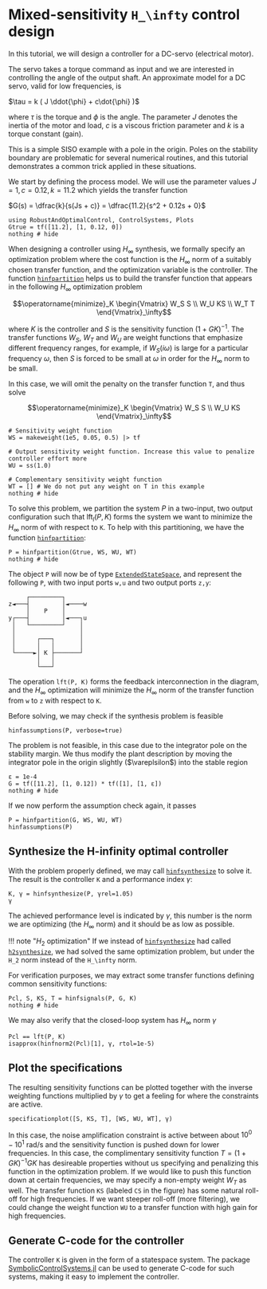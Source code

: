 # Mixed-sensitivity ``H_\infty`` control design

In this tutorial, we will design a controller for a DC-servo (electrical motor).

The servo takes a torque command as input and we are interested in controlling the angle of the output shaft. An approximate model for a DC servo, valid for low frequencies, is

$\tau = k ( J \ddot{\phi} + c\dot{\phi} )$

where $\tau$ is the torque and $\phi$ is the angle. The parameter $J$ denotes the inertia of the motor and load, $c$ is a viscous friction parameter and $k$ is a torque constant (gain). 

This is a simple SISO example with a pole in the origin. Poles on the stability boundary are problematic for several numerical routines, and this tutorial demonstrates a common trick applied in these situations. 

We start by defining the process model. We will use the parameter values $J=1, c=0.12, k=11.2$ which yields the transfer function

$G(s) = \dfrac{k}{s(Js + c)} = \dfrac{11.2}{s^2 + 0.12s + 0}$

```@example hinfdesign
using RobustAndOptimalControl, ControlSystems, Plots
Gtrue = tf([11.2], [1, 0.12, 0])
nothing # hide
```

When designing a controller using $H_\infty$ synthesis, we formally specify an optimization problem where the cost function is the $H_\infty$ norm of a suitably chosen transfer function, and the optimization variable is the controller. The function [`hinfpartition`](@ref) helps us to build the transfer function that appears in the following $H_\infty$ optimization problem

```math
\operatorname{minimize}_K \begin{Vmatrix}
W_S S \\
W_U KS \\
W_T T
\end{Vmatrix}_\infty
```


where $K$ is the controller and $S$ is the sensitivity function $(1+GK)^{-1}$. The transfer functions $W_S$, $W_T$ and $W_U$ are weight functions that emphasize different frequency ranges, for example, if $W_S(i\omega)$ is large for a particular frequency $\omega$, then $S$ is forced to be small at $\omega$ in order for the $H_\infty$ norm to be small. 

In this case, we will omit the penalty on the transfer function ``T``, and thus solve
```math
\operatorname{minimize}_K \begin{Vmatrix}
W_S S \\
W_U KS
\end{Vmatrix}_\infty
```

```@example hinfdesign
# Sensitivity weight function
WS = makeweight(1e5, 0.05, 0.5) |> tf

# Output sensitivity weight function. Increase this value to penalize controller effort more
WU = ss(1.0)

# Complementary sensitivity weight function
WT = [] # We do not put any weight on T in this example
nothing # hide
```

To solve this problem, we partition the system $P$ in a two-input, two output configuration such that 
$\operatorname{lft}_{l}(P,K)$ forms the system we want to minimize the $H_\infty$ norm of with respect to ``K``. To help with this partitioning, we have the function [`hinfpartition`](@ref):
```@example hinfdesign
P = hinfpartition(Gtrue, WS, WU, WT)
nothing # hide
```

The object `P` will now be of type [`ExtendedStateSpace`](@ref), and represent the following `P`, with two input ports `w,u` and two output ports `z,y`:
```
     ┌─────────┐
z◄───┤         │◄────w
     │    P    │
y┌───┤         │◄───┐u
 │   └─────────┘    │
 │                  │
 │      ┌───┐       │
 │      │   │       │
 └─────►│ K ├───────┘
        │   │
        └───┘
```
The operation `lft(P, K)` forms the feedback interconnection in the diagram, and the $H_\infty$ optimization will minimize the $H_\infty$ norm of the transfer function from ``w`` to ``z`` with respect to ``K``.

Before solving, we may check if the synthesis problem is feasible
```@example hinfdesign
hinfassumptions(P, verbose=true)
```
The problem is not feasible, in this case due to the integrator pole on the stability margin. We thus modify the plant description by moving the integrator pole in the origin slightly ($\vareplsilon$) into the stable region

```@example hinfdesign
ε = 1e-4
G = tf([11.2], [1, 0.12]) * tf([1], [1, ε])
nothing # hide
```
If we now perform the assumption check again, it passes
```@example hinfdesign
P = hinfpartition(G, WS, WU, WT)
hinfassumptions(P)
```

## Synthesize the H-infinity optimal controller
With the problem properly defined, we may call [`hinfsynthesize`](@ref) to solve it. The result is the controller ``K`` and a performance index $\gamma$:
```@example hinfdesign
K, γ = hinfsynthesize(P, γrel=1.05)
γ
```
The achieved performance level is indicated by $\gamma$, this number is the norm we are optimizing (the $H_\infty$ norm) and it should be as low as possible.

!!! note "$H_2$ optimization"
    If we instead of [`hinfsynthesize`](@ref) had called [`h2synthesize`](@ref), we had solved the same optimization problem, but under the ``H_2`` norm instead of the ``H_\infty`` norm.

For verification purposes, we may extract some transfer functions defining common sensitivity functions:
```@example hinfdesign
Pcl, S, KS, T = hinfsignals(P, G, K)
nothing # hide
```
We may also verify that the closed-loop system has $H_\infty$ norm $\gamma$
```@example hinfdesign
Pcl == lft(P, K)
isapprox(hinfnorm2(Pcl)[1], γ, rtol=1e-5)
```

## Plot the specifications
The resulting sensitivity functions can be plotted together with the inverse weighting functions multiplied by $\gamma$ to get a feeling for where the constraints are active. 
```@example hinfdesign
specificationplot([S, KS, T], [WS, WU, WT], γ)
```
In this case, the noise amplification constraint is active between about $10^0 - 10^{1}$ rad/s and the sensitivity function is pushed down for lower frequencies. In this case, the complimentary sensitivity function $T = (1+GK)^{-1}GK$ has desireable properties without us specifying and penalizing this function in the optimization problem. If we would like to push this function down at certain frequencies, we may specify a non-empty weight $W_T$ as well. The transfer function ``KS`` (labeled `CS` in the figure) has some natural roll-off for high frequencies. If we want steeper roll-off (more filtering), we could change the weight function `WU` to a transfer function with high gain for high frequencies.


## Generate C-code for the controller
The controller `K` is given in the form of a statespace system. The package [SymbolicControlSystems.jl](https://github.com/JuliaControl/SymbolicControlSystems.jl) can be used to generate C-code for such systems, making it easy to implement the controller.